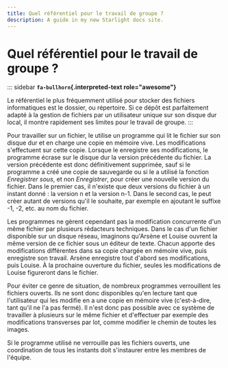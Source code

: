 ```yaml
---
title: Quel référentiel pour le travail de groupe ?
description: A guide in my new Starlight docs site.
---
```

# Quel référentiel pour le travail de groupe ?

::: sidebar
**`fa-bullhorn`{.interpreted-text role="awesome"}**

Le référentiel le plus fréquemment utilisé pour stocker des fichiers
informatiques est le dossier, ou répertoire. Si ce dépôt est
parfaitement adapté à la gestion de fichiers par un utilisateur unique
sur son disque dur local, il montre rapidement ses limites pour le
travail de groupe.
:::

Pour travailler sur un fichier, le utilise un programme qui lit le
fichier sur son disque dur et en charge une copie en mémoire vive. Les
modifications s\'effectuent sur cette copie. Lorsque le enregistre ses
modifications, le programme écrase sur le disque dur la version
précédente du fichier. La version précédente est donc définitivement
supprimée, sauf si le programme a créé une copie de sauvegarde ou si le
a utilisé la fonction *Enregistrer sous*, et non *Enregistrer*, pour
créer une nouvelle version du fichier. Dans le premier cas, il n\'existe
que deux versions du fichier à un instant donné : la version n et la
version n-1. Dans le second cas, le peut créer autant de versions qu\'il
le souhaite, par exemple en ajoutant le suffixe -1, -2, etc. au nom du
fichier.

Les programmes ne gèrent cependant pas la modification concurrente d\'un
même fichier par plusieurs rédacteurs techniques. Dans le cas d\'un
fichier disponible sur un disque réseau, imaginons qu\'Arsène et Louise
ouvrent la même version de ce fichier sous un éditeur de texte. Chacun
apporte des modifications différentes dans sa copie chargée en mémoire
vive, puis enregistre son travail. Arsène enregistre tout d\'abord ses
modifications, puis Louise. À la prochaine ouverture du fichier, seules
les modifications de Louise figureront dans le fichier.

Pour éviter ce genre de situation, de nombreux programmes verrouillent
les fichiers ouverts. Ils ne sont donc disponibles qu\'en lecture tant
que l\'utilisateur qui les modifie en a une copie en mémoire vive
(c\'est-à-dire, tant qu\'il ne l\'a pas fermé). Il n\'est donc pas
possible avec ce système de travailler à plusieurs sur le même fichier
et d\'effectuer par exemple des modifications transverses par lot, comme
modifier le chemin de toutes les images.

Si le programme utilisé ne verrouille pas les fichiers ouverts, une
coordination de tous les instants doit s\'instaurer entre les membres de
l\'équipe.
